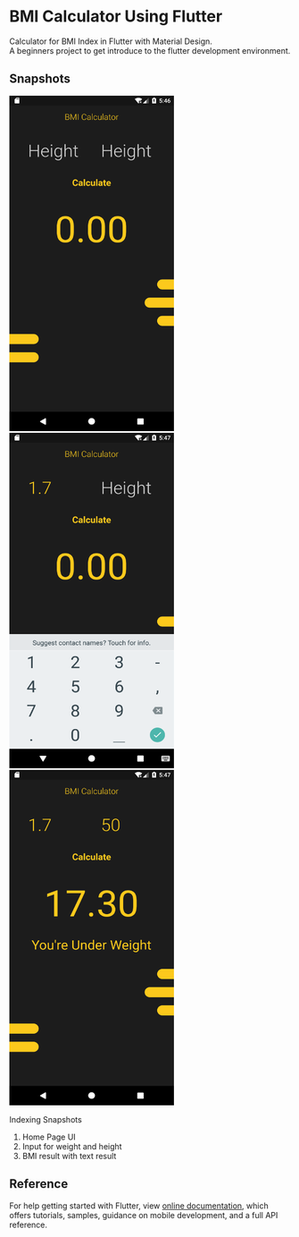 # BMI Calculator Using Flutter
 Calculator for BMI Index in Flutter with Material Design.
 <br>
 A beginners project to get introduce to the flutter development environment.
 
 ## Snapshots
<img src="Screenshots/Screenshot_1657369007.png" height="600" width="295"/> &nbsp; <img src="Screenshots/Screenshot_1657369023.png" height="600" width="295"/> &nbsp; <img src="Screenshots/Screenshot_1657369041.png" height="600" width="295"/>
 
 Indexing Snapshots
 1. Home Page UI
 2. Input for weight and height
 3. BMI result with text result

## Reference
For help getting started with Flutter, view [online documentation](https://flutter.dev/docs), which offers tutorials, samples, guidance on mobile development, and a full API reference.
